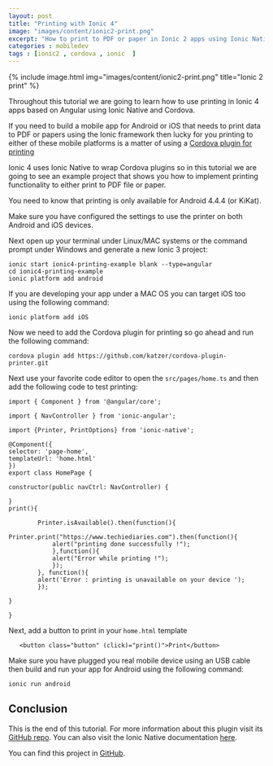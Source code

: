 ```yaml
---
layout: post
title: "Printing with Ionic 4"
image: "images/content/ionic2-print.png"
excerpt: "How to print to PDF or paper in Ionic 2 apps using Ionic Native and Cordova"
categories : mobiledev
tags : [ionic2 , cordova , ionic  ]
---
```


{% include image.html 
    img="images/content/ionic2-print.png" 
    title="Ionic 2 print" 
%}

Throughout this tutorial we are going to learn how to use printing in Ionic 4 apps based on Angular using Ionic Native and Cordova.

If you need to build a mobile app for Android or iOS that needs to print data to PDF or papers using the Ionic
framework then lucky for you printing to either of these mobile platforms is a matter of using a 
[Cordova plugin for printing](https://github.com/katzer/cordova-plugin-printer)

Ionic 4 uses Ionic Native to wrap Cordova plugins so in this tutorial we are going to see an example project
that shows you how to implement printing functionality to either print to PDF file or paper.

You need to know that printing is only available for Android 4.4.4 (or KiKat).

Make sure you have configured the settings to use the printer on both Android and iOS devices.

Next open up your terminal under Linux/MAC systems or the command prompt under Windows and generate a new
Ionic 3 project:

    ionic start ionic4-printing-example blank --type=angular
    cd ionic4-printing-example
    ionic platform add android

If you are developing your app under a MAC OS you can target iOS too using the following command:

    ionic platform add iOS

Now we need to add the Cordova plugin for printing so go ahead and run the following command:

    cordova plugin add https://github.com/katzer/cordova-plugin-printer.git

Next use your favorite code editor to open the `src/pages/home.ts` and then add the following code to test printing:

    import { Component } from '@angular/core';

    import { NavController } from 'ionic-angular';

    import {Printer, PrintOptions} from 'ionic-native';

    @Component({
    selector: 'page-home',
    templateUrl: 'home.html'
    })
    export class HomePage {

    constructor(public navCtrl: NavController) {

    }
    print(){
        
            Printer.isAvailable().then(function(){
                Printer.print("https://www.techiediaries.com").then(function(){
                alert("printing done successfully !");
                },function(){
                alert("Error while printing !");
                });
            }, function(){
            alert('Error : printing is unavailable on your device ');
            });

    }

    }

Next, add a button to print in your `home.html` template 

       <button class="button" (click)="print()">Print</button>

Make sure you have plugged you real mobile device using an USB cable then build and run your app for Android using the following command:

    ionic run android 


## Conclusion

This is the end of this tutorial. For more information about this plugin visit its [GitHub repo](https://github.com/katzer/cordova-plugin-printer). You can also visit the Ionic Native documentation [here](https://ionicframework.com/docs/v2/native/printer/).

You can find this project in [GitHub](https://github.com/techiediaries/ionic2-printing-example).




